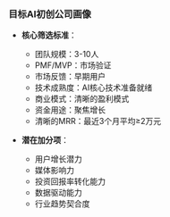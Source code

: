 ### 目标AI初创公司画像

- **核心筛选标准**：
  - 团队规模：3-10人
  - PMF/MVP：市场验证
  - 市场反馈：早期用户
  - 技术成熟度：AI核心技术准备就绪
  - 商业模式：清晰的盈利模式
  - 资金用途：聚焦增长
  - 清晰的MRR：最近3个月平均≥2万元

- **潜在加分项**：
  - 用户增长潜力
  - 媒体影响力
  - 投资回报率转化能力
  - 数据驱动能力
  - 行业趋势契合度

